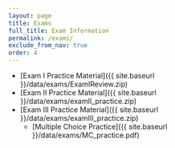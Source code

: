 ```yaml
---
layout: page
title: Exams 
full_title: Exam Information
permalink: /exams/
exclude_from_nav: true
order: 4
---
```


* [Exam I Practice Material]({{ site.baseurl }}/data/exams/ExamIReview.zip)
* [Exam II Practice Material]({{ site.baseurl }}/data/exams/examII_practice.zip)
* [Exam III Practice Material]({{ site.baseurl }}/data/exams/examIII_practice.zip)
	* [Multiple Choice Practice]({{ site.baseurl }}/data/exams/MC_practice.pdf)


